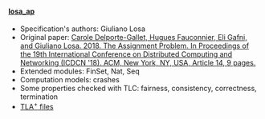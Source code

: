 #### <a href="https://losa.fr/research/assignment/">losa_ap</a>
- Specification's authors: Giuliano Losa
- Original paper: <a href="https://dl.acm.org/citation.cfm?id=3154303">Carole Delporte-Gallet, Hugues Fauconnier, Eli Gafni, and Giuliano Losa. 2018. The Assignment Problem. In Proceedings of the 19th International Conference on Distributed Computing and Networking (ICDCN '18). ACM, New York, NY, USA, Article 14, 9 pages.</a>
- Extended modules: FinSet, Nat, Seq
- Computation models: crashes
- Some properties checked with TLC: fairness, consistency, correctness, termination
- <a href="https://losa.fr/research/assignment/">TLA<sup>+</sup> files</a>


